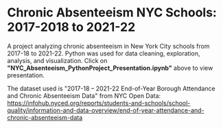 # Chronic Absenteeism NYC Schools: 2017-2018 to 2021-22
A project analyzing chronic absenteeism in New York City schools from 2017-18 to 2021-22. Python was used for data cleaning, exploration, analysis, and visualization. Click on **"NYC_Absenteeism_PythonProject_Presentation.ipynb"** above to view presentation. 


The dataset used is "2017-18 – 2021-22 End-of-Year Borough Attendance and Chronic Absenteeism Data" from NYC Open Data: https://infohub.nyced.org/reports/students-and-schools/school-quality/information-and-data-overview/end-of-year-attendance-and-chronic-absenteeism-data 
